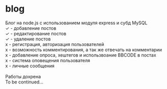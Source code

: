 # blog
Блог на node.js с использованием модуля express и субд MySQL<br>
✓ - добавление постов <br>
✓ - редактирование постов <br>
✓ - удаление постов <br>
х - регистрация, авторизация пользователей <br>
х - возможность комментирования, а  так же отвечать на комментарии <br>
х - добавление опроса, хештегов и использвоание BBCODE в постах <br>
х - система оповещения пользователя <br>
x - личные сообщения<br>
<br>Работы дохрена<br>
To be continued...

